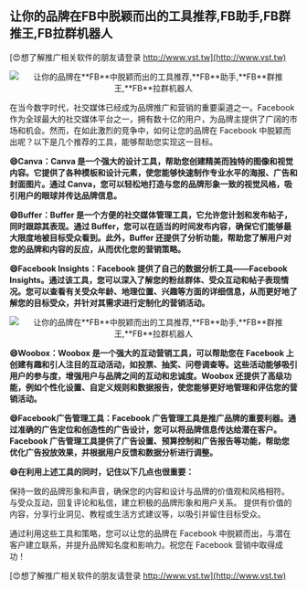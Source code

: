 ## **让你的品牌在**FB**中脱颖而出的工具推荐,**FB**助手,**FB**群推王,**FB**拉群机器人**

[😍想了解推广相关软件的朋友请登录 http://www.vst.tw](http://www.vst.tw)

 <center><img src="https://vst.tw/MP4/tuiguang/png/7.png" alt="让你的品牌在**FB**中脱颖而出的工具推荐,**FB**助手,**FB**群推王,**FB**拉群机器人"></center>

在当今数字时代，社交媒体已经成为品牌推广和营销的重要渠道之一。Facebook 作为全球最大的社交媒体平台之一，拥有数十亿的用户，为品牌主提供了广阔的市场和机会。然而，在如此激烈的竞争中，如何让您的品牌在 Facebook 中脱颖而出呢？以下是几个推荐的工具，能够帮助您实现这一目标。

**😄Canva：Canva 是一个强大的设计工具，帮助您创建精美而独特的图像和视觉内容。它提供了各种模板和设计元素，使您能够快速制作专业水平的海报、广告和封面图片。通过 Canva，您可以轻松地打造与您的品牌形象一致的视觉风格，吸引用户的眼球并传达品牌信息。**

**😄Buffer：Buffer 是一个方便的社交媒体管理工具，它允许您计划和发布帖子，同时跟踪其表现。通过 Buffer，您可以在适当的时间发布内容，确保它们能够最大限度地被目标受众看到。此外，Buffer 还提供了分析功能，帮助您了解用户对您的品牌和内容的反应，从而优化您的营销策略。**

**😄Facebook Insights：Facebook 提供了自己的数据分析工具——Facebook Insights。通过该工具，您可以深入了解您的粉丝群体、受众互动和帖子表现情况。您可以查看有关受众年龄、地理位置、兴趣等方面的详细信息，从而更好地了解您的目标受众，并针对其需求进行定制化的营销活动。**

 <center><img src="https://vst.tw/MP4/tuiguang/png/6.png" alt="让你的品牌在**FB**中脱颖而出的工具推荐,**FB**助手,**FB**群推王,**FB**拉群机器人"></center>

**😄Woobox：Woobox 是一个强大的互动营销工具，可以帮助您在 Facebook 上创建有趣和引人注目的互动活动，如投票、抽奖、问卷调查等。这些活动能够吸引用户的参与度，增强用户与品牌之间的互动和忠诚度。Woobox 还提供了高级功能，例如个性化设置、自定义规则和数据报告，使您能够更好地管理和评估您的营销活动。**

**😄Facebook广告管理工具：Facebook 广告管理工具是推广品牌的重要利器。通过准确的广告定位和创造性的广告设计，您可以将品牌信息传达给潜在客户。Facebook 广告管理工具提供了广告设置、预算控制和广告报告等功能，帮助您优化广告投放效果，并根据用户反馈和数据分析进行调整。**

**😄在利用上述工具的同时，记住以下几点也很重要：**

保持一致的品牌形象和声音，确保您的内容和设计与品牌的价值观和风格相符。
与受众互动，回复评论和私信，建立积极的品牌形象和用户关系。
提供有价值的内容，分享行业洞见、教程或生活方式建议等，以吸引并留住目标受众。

通过利用这些工具和策略，您可以让您的品牌在 Facebook 中脱颖而出，与潜在客户建立联系，并提升品牌知名度和影响力。祝您在 Facebook 营销中取得成功！

[😍想了解推广相关软件的朋友请登录 http://www.vst.tw](http://www.vst.tw)



